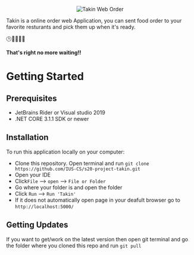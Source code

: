 <p align = "center">
<img src "hellabrunn.de/fileadmin/_processed_/csm_Freisteller_Mishmi-Takin_e16d724f00.png" alt = "Takin Web Order">
</p>

Takin is a online order web Application, you can sent food order to your favorite resturants and pick them up when it's ready.

🕒🙅‍♂️😬🎉

__That's right no more waiting!!__ 


# Getting Started 

## Prerequisites
* JetBrains Rider or Visual studio 2019 
* .NET CORE 3.1.1 SDK or newer

## Installation 
To run this application locally on your computer: 
* Clone this repository. Open terminal and run  `git clone https://github.com/IUS-CS/s20-project-takin.git`
* Open your IDE 
* Click`File` --> `open` --> `File or Folder` 
* Go where your folder is and open the folder 
* Click `Run` --> `Run 'Takin'`
* If it does not automatically open page in your deafult browser go to `http://localhost:5000/`

## Getting Updates 
If you want to get/work on the latest version then
open git terminal and go the folder where you cloned this repo and  run `git pull`








